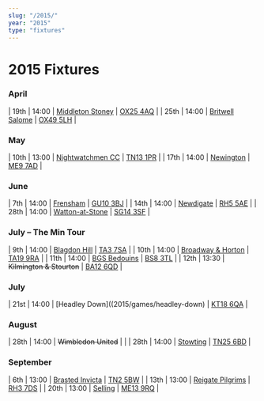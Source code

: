 ```yaml
---
slug: "/2015/"
year: "2015"
type: "fixtures"
---
```


# 2015 Fixtures

### April

| 19th | 14:00 | [Middleton Stoney](2015/games/middleton-stoney) | [OX25 4AQ](https//goo.gl/maps/2oHFhgW7cVt) |
| 25th | 14:00 | [Britwell Salome](2015/games/britwell-salome) | [OX49 5LH](https://www.google.co.uk/maps/@51.6319621,-1.0333799,18z) |

### May

| 10th | 13:00 | [Nightwatchmen CC](2015/games/nightwatchmen) | [TN13 1PR](https://goo.gl/maps/JefoWDSusHs) |
| 17th | 14:00 | [Newington](2015/games/newington) | [ME9 7AD](https://goo.gl/maps/t473ZxQqr142) |

### June

| 7th | 14:00 | [Frensham](2015/games/frensham) | [GU10 3BJ](https//goo.gl/maps/xBUZvPU1vnK2) |
| 14th | 14:00 | [Newdigate](2015/games/newdigate) | [RH5 5AE](http://goo.gl/maps/2RKzj) |
| 28th | 14:00 | [Watton-at-Stone](2015/games/watton-at-stone) | [SG14 3SF](https://goo.gl/maps/2oHFhgW7cVt) |

### July – The Min Tour

| 9th | 14:00 | [Blagdon Hill](2015/games/blagdon-hill) | [TA3 7SA](https//goo.gl/maps/H6iLZLNcja12) |
| 10th | 14:00 | [Broadway & Horton](2015/games/broadway-and-horton) | [TA19 9RA](https//goo.gl/maps/hVamJL8if6v) |
| 11th | 14:00 | [BGS Bedouins](2015/games/bgs-bedouins) | [BS8 3TL](http://tinyurl.com/q9t3bma) |
| 12th | 13:30 | <del>Kilmington & Stourton</del> | [BA12 6QD](https://goo.gl/maps/6q53XChZh9A2) |

### July

| 21st | 14:00 | [Headley Down]((2015/games/headley-down) | [KT18 6QA](https://goo.gl/maps/pn4ojVfCN722) |

### August

| 28th | 14:00 | <del>Wimbledon United</del> | |
| 28th | 14:00 | [Stowting](2015/games/stowting) | [TN25 6BD](https//goo.gl/maps/5KNmaMe6Wb422) |


### September

| 6th | 13:00 | [Brasted Invicta](2015/games/brasted-invicta) | [TN2 5BW](http://maps.apple.com/?q=51.122742,0.285469&sspn=0.007606,0.014852&sll=51.122742,0.285469) |
| 13th | 13:00 | [Reigate Pilgrims](2015/games/reigate-pilgrims) | [RH3 7DS](https//goo.gl/maps/APtKSjuaQ5v) |
| 20th | 13:00 | [Selling](2015/games/selling) | [ME13 9RQ](https//goo.gl/maps/QeLhjBkEbJr) |